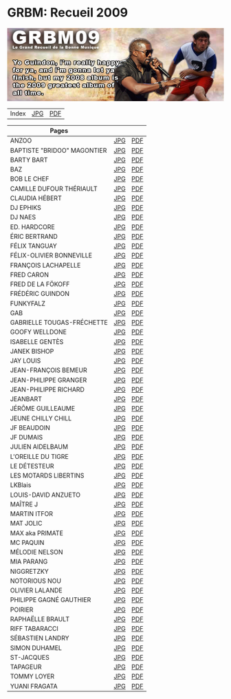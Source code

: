 # GRBM: Recueil 2009

![Bannière 2009](grbm-header-2009.jpg "Bannière 2009")

|       |                               |                               |                       
|-------|-------------------------------|-------------------------------|
| Index | [JPG](index-recueil-2009.jpg) | [PDF](index-recueil-2009.pdf) | 

| Pages                       |                                            |                                           |
|-----------------------------|--------------------------------------------|-------------------------------------------|
| ANZOO                       | [JPG](anzoo-2009.jpg)                      | [PDF](anzoo-2009.pdf) |
| BAPTISTE "BRIDOO" MAGONTIER | [JPG](baptiste-bridoo-magontier-2009.jpg)  | [PDF](baptiste-bridoo-magontier-2009.pdf) |
| BARTY BART                  | [JPG](barty-bart-2009.jpg)                 | [PDF](barty-bart-2009.pdf) |
| BAZ                         | [JPG](baz-2009.jpg)                        | [PDF](baz-2009.pdf) |
| BOB LE CHEF                 | [JPG](bob-le-chef-2009.jpg)                | [PDF](bob-le-chef-2009.pdf) |
| CAMILLE DUFOUR THÉRIAULT    | [JPG](camille-dufour-theriault-2009.jpg)   | [PDF](camille-dufour-theriault-2009.pdf) |
| CLAUDIA HÉBERT              | [JPG](claudia-hebert-2009.jpg)             | [PDF](claudia-hebert-2009.pdf) |
| DJ EPHIKS                   | [JPG](dj-ephiks-2009.jpg)                  | [PDF](dj-ephiks-2009.pdf) |
| DJ NAES                     | [JPG](dj-naes-2009.jpg)                    | [PDF](dj-naes-2009.pdf) |
| ED. HARDCORE                | [JPG](ed-hardcore-2009.jpg)                | [PDF](ed-hardcore-2009.pdf) |
| ÉRIC BERTRAND               | [JPG](eric-bertrand-2009.jpg)              | [PDF](eric-bertrand-2009.pdf) |
| FÉLIX TANGUAY               | [JPG](felix-tanguay-2009.jpg)              | [PDF](felix-tanguay-2009.jpg) |
| FÉLIX-OLIVIER BONNEVILLE    | [JPG](felix-olivier-bonneville-2009.jpg)   | [PDF](felix-olivier-bonneville-2009.pdf) |
| FRANÇOIS LACHAPELLE         | [JPG](francois-lachapelle-2009.jpg)        | [PDF](francois-lachapelle-2009.pdf) |
| FRED CARON                  | [JPG](fred-caron-2009.jpg)                 | [PDF](fred-caron-2009.pdf) |
| FRED DE LA FÖKOFF           | [JPG](fred-de-la-fokoff-2009.jpg)          | [PDF](fred-de-la-fokoff-2009.pdf) |
| FRÉDÉRIC GUINDON            | [JPG](frederic-guindon-2009.jpg)           | [PDF](frederic-guindon-2009.pdf) |
| FUNKYFALZ                   | [JPG](funkyfalz-2009.jpg)                  | [PDF](funkyfalz-2009.pdf) |
| GAB                         | [JPG](gab-2009.jpg)                        | [PDF](gab-2009.pdf) |
| GABRIELLE TOUGAS-FRÉCHETTE  | [JPG](gabrielle-tougas-frechette-2009.jpg) | [PDF](gabrielle-tougas-frechette-2009.pdf) |
| GOOFY WELLDONE              | [JPG](goofy-welldone-2009.jpg)             | [PDF](goofy-welldone-2009.pdf) |
| ISABELLE GENTÈS             | [JPG](isabelle-gentes-2009.jpg)            | [PDF](isabelle-gentes-2009.pdf) |
| JANEK BISHOP                | [JPG](janek-bishop-2009.jpg)               | [PDF](janek-bishop-2009.pdf) |
| JAY LOUIS                   | [JPG](jay-louis-2009.jpg)                  | [PDF](jay-louis-2009.pdf) |
| JEAN-FRANÇOIS BEMEUR        | [JPG](jean-francois-bemeur-2009.jpg)       | [PDF](jean-francois-bemeur-2009.pdf) |
| JEAN-PHILIPPE GRANGER       | [JPG](jean-philippe-granger-2009.jpg)      | [PDF](jean-philippe-granger-2009.pdf) |
| JEAN-PHILIPPE RICHARD       | [JPG](jean-philippe-richard-2009.jpg)      | [PDF](jean-philippe-richard-2009.pdf) |
| JEANBART                    | [JPG](jeanbart-2009.jpg)                   | [PDF](jeanbart-2009.pdf) |
| JÉRÔME GUILLEAUME           | [JPG](jerome-guilleaume-2009.jpg)          | [PDF](jerome-guilleaume-2009.pdf) |
| JEUNE CHILLY CHILL          | [JPG](jeune-chilly-chill-2009.jpg)         | [PDF](jeune-chilly-chill-2009.pdf) |
| JF BEAUDOIN                 | [JPG](jf-beaudoin-2009.jpg)                | [PDF](jf-beaudoin-2009.pdf) |
| JF DUMAIS                   | [JPG](jf-dumais-2009.jpg)                  | [PDF](jf-dumais-2009.pdf) |
| JULIEN AIDELBAUM            | [JPG](julien-aidelbaum-2009.jpg)           | [PDF](julien-aidelbaum-2009.pdf) |
| L'OREILLE DU TIGRE          | [JPG](loreille-du-tigre-2009.jpg)          | [PDF](loreille-du-tigre-2009.pdf) |
| LE DÉTESTEUR                | [JPG](le-detesteur-2009.jpg)               | [PDF](le-detesteur-2009.pdf) |
| LES MOTARDS LIBERTINS       | [JPG](les-motards-libertins-2009.jpg)      | [PDF](les-motards-libertins-2009.pdf) |
| LKBlais                     | [JPG](lkblais-2009.jpg)                    | [PDF](lkblais-2009.pdf) |
| LOUIS-DAVID ANZUETO         | [JPG](louis-david-anzueto-2009.jpg)        | [PDF](louis-david-anzueto-2009.pdf) |
| MAÎTRE J                    | [JPG](maitre-j-2009.jpg)                   | [PDF](maitre-j-2009.pdf) |
| MARTIN ITFOR                | [JPG](martin-itfor-2009.jpg)               | [PDF](martin-itfor-2009.pdf) |
| MAT JOLIC                   | [JPG](mat-jolic-2009.jpg)                  | [PDF](mat-jolic-2009.pdf) |
| MAX aka PRIMATE             | [JPG](max-aka-primate-2009.jpg)            | [PDF](max-aka-primate-2009.pdf) |
| MC PAQUIN                   | [JPG](mc-paquin-2009.jpg)                  | [PDF](mc-paquin-2009.pdf) |
| MÉLODIE NELSON              | [JPG](melodie-nelson-2009.jpg)             | [PDF](melodie-nelson-2009.pdf) |
| MIA PARANG                  | [JPG](mia-parang-2009.jpg)                 | [PDF](mia-parang-2009.pdf) |
| NIGGRETZKY                  | [JPG](niggretzky-2009.jpg)                 | [PDF](niggretzky-2009.pdf) |
| NOTORIOUS NOU               | [JPG](notorious-nou-2009.jpg)              | [PDF](notorious-nou-2009.pdf) |
| OLIVIER LALANDE             | [JPG](olivier-lalande-2009.jpg)            | [PDF](olivier-lalande-2009.pdf) |
| PHILIPPE GAGNÉ GAUTHIER     | [JPG](philippe-gagne-gauthier-2009.jpg)    | [PDF](philippe-gagne-gauthier-2009.pdf) |
| POIRIER                     | [JPG](poirier-2009.jpg)                    | [PDF](poirier-2009.pdf) |
| RAPHAËLLE BRAULT            | [JPG](raphaelle-brault-2009.jpg)           | [PDF](raphaelle-brault-2009.pdf) |
| RIFF TABARACCI              | [JPG](riff-tabaracci-2009.jpg)             | [PDF](riff-tabaracci-2009.pdf) |
| SÉBASTIEN LANDRY            | [JPG](sebastien-landry-2009.jpg)           | [PDF](sebastien-landry-2009.pdf) |
| SIMON DUHAMEL               | [JPG](simon-duhamel-2009.jpg)              | [PDF](simon-duhamel-2009.pdf) |
| ST-JACQUES                  | [JPG](st-jacques-2009.jpg)                 | [PDF](st-jacques-2009.pdf) |
| TAPAGEUR                    | [JPG](tapageur-2009.jpg)                   | [PDF](tapageur-2009.pdf) |
| TOMMY LOYER                 | [JPG](tommy-loyer-2009.jpg)                | [PDF](tommy-loyer-2009.pdf) |
| YUANI FRAGATA               | [JPG](yuani-fragata-2009.jpg)              | [PDF](yuani-fragata-2009.pdf) |
